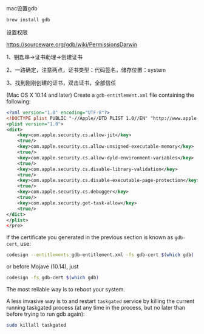 mac设置gdb

```sh
brew install gdb
```

设置权限

https://sourceware.org/gdb/wiki/PermissionsDarwin

1、钥匙串->证书助理->创建证书

2、一路确定，注意两点，证书类型：代码签名，储存位置：system

3、找到刚刚创建的证书，双击证书，全部信任

(Mac OS X 10.14 and later) Create a `gdb-entitlement.xml` file containing the following:

```xml
<?xml version="1.0" encoding="UTF-8"?>
<!DOCTYPE plist PUBLIC "-//Apple//DTD PLIST 1.0//EN" "http://www.apple.com/DTDs/PropertyList-1.0.dtd">
<plist version="1.0">
<dict>
    <key>com.apple.security.cs.allow-jit</key>
    <true/>
    <key>com.apple.security.cs.allow-unsigned-executable-memory</key>
    <true/>
    <key>com.apple.security.cs.allow-dyld-environment-variables</key>
    <true/>
    <key>com.apple.security.cs.disable-library-validation</key>
    <true/>
    <key>com.apple.security.cs.disable-executable-page-protection</key>
    <true/>
    <key>com.apple.security.cs.debugger</key>
    <true/>
    <key>com.apple.security.get-task-allow</key>
    <true/>
</dict>
</plist>
</pre>
```

If the certificate you generated in the previous section is known as `gdb-cert`, use:

```sh
codesign --entitlements gdb-entitlement.xml -fs gdb-cert $(which gdb)
```

or before Mojave (10.14), just

```sh
codesign -fs gdb-cert $(which gdb)
```

The most reliable way is to reboot your system.

A less invasive way is to and restart `taskgated` service by killing the current running taskgated process (at any time in the process, but no later than before trying to run gdb again):



```sh
sudo killall taskgated
```